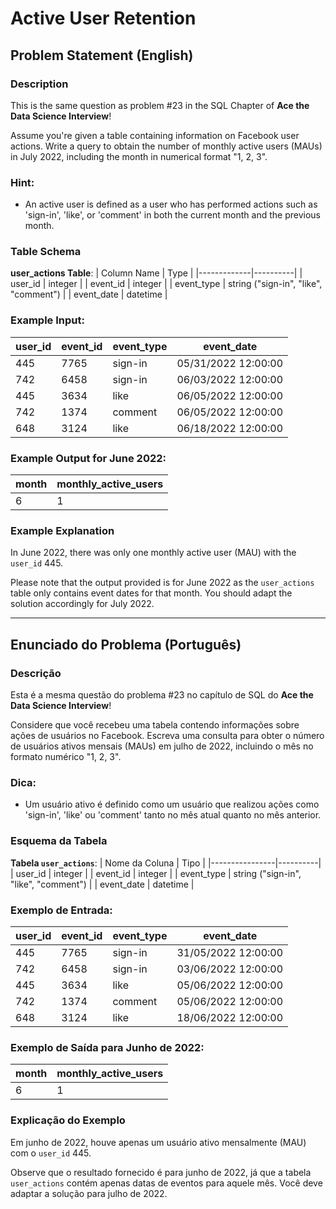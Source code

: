 # Active User Retention

## Problem Statement (English)

### Description
This is the same question as problem #23 in the SQL Chapter of **Ace the Data Science Interview**!

Assume you're given a table containing information on Facebook user actions. Write a query to obtain the number of monthly active users (MAUs) in July 2022, including the month in numerical format "1, 2, 3".

### Hint:
- An active user is defined as a user who has performed actions such as 'sign-in', 'like', or 'comment' in both the current month and the previous month.

### Table Schema
**user_actions Table**:
| Column Name | Type     |
|-------------|----------|
| user_id     | integer  |
| event_id    | integer  |
| event_type  | string ("sign-in", "like", "comment") |
| event_date  | datetime |

### Example Input:
| user_id | event_id | event_type | event_date          |
|---------|----------|------------|---------------------|
| 445     | 7765     | sign-in    | 05/31/2022 12:00:00 |
| 742     | 6458     | sign-in    | 06/03/2022 12:00:00 |
| 445     | 3634     | like       | 06/05/2022 12:00:00 |
| 742     | 1374     | comment    | 06/05/2022 12:00:00 |
| 648     | 3124     | like       | 06/18/2022 12:00:00 |

### Example Output for June 2022:
| month | monthly_active_users |
|-------|-----------------------|
| 6     | 1                     |

### Example Explanation
In June 2022, there was only one monthly active user (MAU) with the `user_id` 445.

Please note that the output provided is for June 2022 as the `user_actions` table only contains event dates for that month. You should adapt the solution accordingly for July 2022.

---

## Enunciado do Problema (Português)

### Descrição
Esta é a mesma questão do problema #23 no capítulo de SQL do **Ace the Data Science Interview**!

Considere que você recebeu uma tabela contendo informações sobre ações de usuários no Facebook. Escreva uma consulta para obter o número de usuários ativos mensais (MAUs) em julho de 2022, incluindo o mês no formato numérico "1, 2, 3".

### Dica:
- Um usuário ativo é definido como um usuário que realizou ações como 'sign-in', 'like' ou 'comment' tanto no mês atual quanto no mês anterior.

### Esquema da Tabela
**Tabela `user_actions`**:
| Nome da Coluna | Tipo     |
|----------------|----------|
| user_id        | integer  |
| event_id       | integer  |
| event_type     | string ("sign-in", "like", "comment") |
| event_date     | datetime |

### Exemplo de Entrada:
| user_id | event_id | event_type | event_date          |
|---------|----------|------------|---------------------|
| 445     | 7765     | sign-in    | 31/05/2022 12:00:00 |
| 742     | 6458     | sign-in    | 03/06/2022 12:00:00 |
| 445     | 3634     | like       | 05/06/2022 12:00:00 |
| 742     | 1374     | comment    | 05/06/2022 12:00:00 |
| 648     | 3124     | like       | 18/06/2022 12:00:00 |

### Exemplo de Saída para Junho de 2022:
| month | monthly_active_users |
|-------|-----------------------|
| 6     | 1                     |

### Explicação do Exemplo
Em junho de 2022, houve apenas um usuário ativo mensalmente (MAU) com o `user_id` 445.

Observe que o resultado fornecido é para junho de 2022, já que a tabela `user_actions` contém apenas datas de eventos para aquele mês. Você deve adaptar a solução para julho de 2022.
